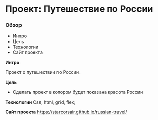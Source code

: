 # Проект: Путешествие по России

### Обзор

- Интро
- Цель
- Технологии
- Сайт проекта

**Интро**

Проект о путешествии по России.

**Цель**

- Сделать проект в котором будет показана красота России

**Технологии**
Css, html, grid, flex;

**Сайт проекта**
https://starcorsair.github.io/russian-travel/
